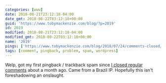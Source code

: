 ```yaml
---
categories: [www]
date: 2018-08-21T23:12:18-04:00
date_gmt: 2018-08-22T03:12:18+00:00
guid: 'https://www.tobymackenzie.com/blog/?p=2019'
id: 2019
modified: 2018-08-21T23:12:18-04:00
modified_gmt: 2018-08-22T03:12:18+00:00
name: '2019'
pings: ['https://www.tobymackenzie.com/blog/2018/07/24/comments-closed/#more-1967']
tags: [comment, pingback, problem, spam, wordpress]
---
```


Welp, got my first pingback / trackback spam since [I closed regular comments](https://www.tobymackenzie.com/blog/2018/07/24/comments-closed/#more-1967) about a month ago.<!--more-->  Came from a Brazil IP.  Hopefully this isn't foreshadowing an onslaught.

